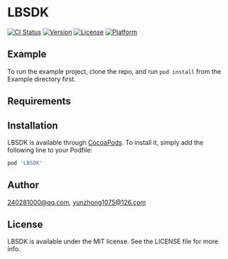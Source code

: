 # LBSDK

[![CI Status](http://img.shields.io/travis/240281000@qq.com/LBSDK.svg?style=flat)](https://travis-ci.org/240281000@qq.com/LBSDK)
[![Version](https://img.shields.io/cocoapods/v/LBSDK.svg?style=flat)](http://cocoapods.org/pods/LBSDK)
[![License](https://img.shields.io/cocoapods/l/LBSDK.svg?style=flat)](http://cocoapods.org/pods/LBSDK)
[![Platform](https://img.shields.io/cocoapods/p/LBSDK.svg?style=flat)](http://cocoapods.org/pods/LBSDK)

## Example

To run the example project, clone the repo, and run `pod install` from the Example directory first.

## Requirements

## Installation

LBSDK is available through [CocoaPods](http://cocoapods.org). To install
it, simply add the following line to your Podfile:

```ruby
pod 'LBSDK'
```

## Author

240281000@qq.com, yunzhong1075@126.com

## License

LBSDK is available under the MIT license. See the LICENSE file for more info.
